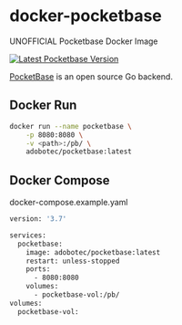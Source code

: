 # docker-pocketbase
UNOFFICIAL Pocketbase Docker Image

<a aria-label="Latest Pocketbase Version" href="https://github.com/pocketbase/pocketbase/releases" target="_blank">
  <img alt="Latest Pocketbase Version" src="https://img.shields.io/github/v/release/pocketbase/pocketbase?color=success&display_name=tag&label=latest&logo=docker&logoColor=%23fff&sort=semver&style=flat-square">
</a>

[PocketBase](https://pocketbase.io) is an open source Go backend.

## Docker Run
```bash
docker run --name pocketbase \
    -p 8080:8080 \
    -v <path>:/pb/ \
    adobotec/pocketbase:latest 
```
## Docker Compose

docker-compose.example.yaml

```bash
version: '3.7'

services:
  pocketbase:
    image: adobotec/pocketbase:latest 
    restart: unless-stopped
    ports:
      - 8080:8080
    volumes:
      - pocketbase-vol:/pb/
volumes:
  pocketbase-vol:
```